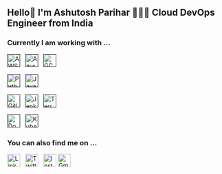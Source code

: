 
<!--
**cloudjerry-14/cloudjerry-14** is a ✨ _special_ ✨ repository because its `README.md` (this file) appears on your GitHub profile.

Here are some ideas to get you started:

- 🔭 I’m currently working on ...
- 🌱 I’m currently learning ...
- 👯 I’m looking to collaborate on ...
- 🤔 I’m looking for help with ...
- 💬 Ask me about ...
- 📫 How to reach me: ...
- 😄 Pronouns: ...
- ⚡ Fun fact: ...
-->
## Hello👋 I'm Ashutosh Parihar 👨🏻‍💻 Cloud DevOps Engineer from India


### Currently I am working with ...

<!-- Cloud Technologies -->
<a href="" target="_blank" title="AWS" rel="noreferrer"><img src="https://www.vectorlogo.zone/logos/amazon_aws/amazon_aws-icon.svg" alt="AWS" width="30" height="30"/></a>&nbsp;&nbsp;
<a href="" target="_blank" title="Azure" rel="noreferrer"><img src="https://www.vectorlogo.zone/logos/microsoft_azure/microsoft_azure-icon.svg" alt="Azure" width="30" height="30"/></a>&nbsp;&nbsp;
<a href="" target="_blank" title="GCP" rel="noreferrer"><img src="https://www.vectorlogo.zone/logos/google_cloud/google_cloud-icon.svg" alt="GCP" width="30" height="30"/></a>&nbsp;&nbsp;

<!-- Programming Languages -->
<a href="" target="_blank" title="Python" rel="noreferrer"><img src="https://www.vectorlogo.zone/logos/python/python-icon.svg" alt="Python" width="30" height="30"/></a>&nbsp;&nbsp;
<a href="" target="_blank" title="Java" rel="noreferrer"><img src="https://www.vectorlogo.zone/logos/java/java-icon.svg" alt="Java" width="30" height="30"/></a>&nbsp;&nbsp;


<!-- CI/CD and Configuration Management -->
<a href="" target="_blank" title="GitlabCICD" rel="noreferrer"><img src="https://www.vectorlogo.zone/logos/gitlab/gitlab-icon.svg" alt="GitlabCICD" width="30" height="30"/></a>&nbsp;&nbsp;
<a href="" target="_blank" title="Jenkins" rel="noreferrer"><img src="https://www.vectorlogo.zone/logos/jenkins/jenkins-icon.svg" alt="Jenkins" width="30" height="30"/></a>&nbsp;&nbsp;
<a href="" target="_blank" title="Terraform" rel="noreferrer"><img src="https://www.vectorlogo.zone/logos/terraformio/terraformio-icon.svg" alt="Terraform" width="30" height="30"/></a>&nbsp;&nbsp;

<!-- Containerization and Orchestration -->
<a href="" target="_blank" title="Docker" rel="noreferrer"><img src="https://www.vectorlogo.zone/logos/docker/docker-icon.svg" alt="Docker" width="30" height="30"/></a>&nbsp;&nbsp;
<a href="" target="_blank" title="Kubernetes" rel="noreferrer"><img src="https://www.vectorlogo.zone/logos/kubernetes/kubernetes-icon.svg" alt="Kubernetes" width="30" height="30"/></a>&nbsp;&nbsp;

### You can also find me on ...
<a href="https://www.linkedin.com/in/parihar-ashutosh14/" title="Ashutosh Parihar" target="_blank" rel="noreferrer"><img src="https://www.vectorlogo.zone/logos/linkedin/linkedin-tile.svg" alt="LinkedIn" width="30" height="30"/></a>&nbsp;&nbsp;
<a href="https://twitter.com/CloudJerry14" target="_blank" title="CloudJerry14" rel="noreferrer"><img src="https://www.vectorlogo.zone/logos/twitter/twitter-tile.svg" alt="Twitter" width="30" height="30"/></a>&nbsp;&nbsp;
<a href="https://www.instagram.com/ashutosh14p/" title="ashutosh14p" target="_blank" rel="noreferrer"><img src="https://www.vectorlogo.zone/logos/instagram/instagram-icon.svg" alt="Instagram" width="30" height="30"/></a>
<a href="mailto:ashutoshparihar0@gmail.com" target="_blank" title="ashutoshparihar0@gmail.com" rel="noreferrer"><img src="https://www.vectorlogo.zone/logos/gmail/gmail-icon.svg" alt="Gmail" width="30" height="30"/></a>


